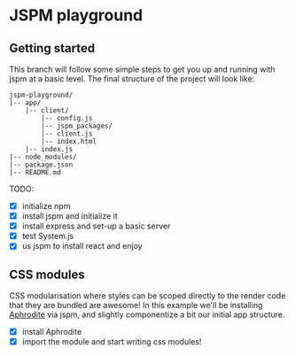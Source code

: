 # JSPM playground

## Getting started

This branch will follow some simple steps to get you up and running with jspm at a basic level.
The final structure of the project will look like:

```
jspm-playground/
|-- app/
    |-- client/
        |-- config.js
        |-- jspm_packages/
        |-- client.js
        |-- index.html
    |-- index.js
|-- node_modules/
|-- package.json
|-- README.md
```

TODO:
- [x] initialize npm
- [x] install jspm and initialize it
- [x] install express and set-up a basic server
- [x] test System.js 
- [x] us jspm to install react and enjoy

## CSS modules

CSS modularisation where styles can be scoped directly to the render code that they are bundled are awesome!
In this example we'll be installing [Aphrodite](https://github.com/Khan/aphrodite) via jspm, and slightly componentize a bit our initial app structure.

- [x] install Aphrodite
- [x] import the module and start writing css modules! 